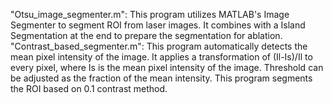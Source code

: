 "Otsu_image_segmenter.m": This program utilizes MATLAB's Image Segmenter to segment ROI from laser images. It combines with a Island Segmentation at the end to prepare the segmentation for ablation.
"Contrast_based_segmenter.m": This program automatically detects the mean pixel intensity of the image. It applies a transformation of (Il-Is)/Il to every pixel, where Is is the mean pixel intensity of the image. Threshold can be adjusted as the fraction of the mean intensity. This program segments the ROI based on 0.1 contrast method.

